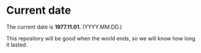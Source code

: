 # Current date

The current date is **1977.11.01.** (YYYY.MM.DD.)

This repository will be good when the world ends, so we will know how long it lasted.